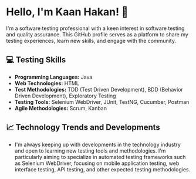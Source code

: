 # Hello, I'm Kaan Hakan! 👋

I'm a software testing professional with a keen interest in software testing and quality assurance. This GitHub profile serves as a platform to share my testing experiences, learn new skills, and engage with the community.

## 💻 Testing Skills

- **Programming Languages:** Java
- **Web Technologies:** HTML
- **Test Methodologies:** TDD (Test Driven Development), BDD (Behavior Driven Development), Exploratory Testing
- **Testing Tools:** Selenium WebDriver, JUnit, TestNG, Cucumber, Postman
- **Agile Methodologies:** Scrum, Kanban

## 📈 Technology Trends and Developments

- I'm always keeping up with developments in the technology industry and open to learning new testing tools and methodologies. I'm particularly aiming to specialize in automated testing frameworks such as Selenium WebDriver, focusing on mobile application testing, web interface testing, API testing, and other expected testing methodologies.

